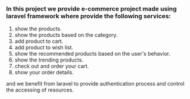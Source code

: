 ### In this project we provide e-commerce project made using laravel framework where provide the following services:

1. show the products.
2. show the products based on the category.
3. add product to cart.
4. add product to wish list.
5. show the recommended products based on the user's behavior.
6. show the trending products.
7. check out and order your cart.
8. show your order details.

and we benefit from laravel to provide authentication process and control the accessing of resources.